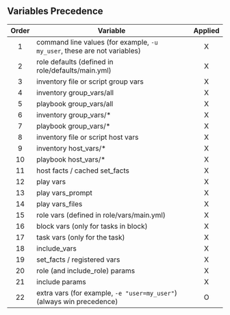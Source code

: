 ## Variables Precedence

| Order | Variable                                                                 | Applied |
|:-----:|--------------------------------------------------------------------------|:-------:|
|   1   | command line values (for example, `-u my_user`, these are not variables) |    X    |
|   2   | role defaults (defined in role/defaults/main.yml)                        |    X    |
|   3   | inventory file or script group vars                                      |    X    |
|   4   | inventory group_vars/all                                                 |    X    |
|   5   | playbook group_vars/all                                                  |    X    |
|   6   | inventory group_vars/*                                                   |    X    |
|   7   | playbook group_vars/*                                                    |    X    |
|   8   | inventory file or script host vars                                       |    X    |
|   9   | inventory host_vars/*                                                    |    X    |
|  10   | playbook host_vars/*                                                     |    X    |
|  11   | host facts / cached set_facts                                            |    X    |
|  12   | play vars                                                                |    X    |
|  13   | play vars_prompt                                                         |    X    |
|  14   | play vars_files                                                          |    X    |
|  15   | role vars (defined in role/vars/main.yml)                                |    X    |
|  16   | block vars (only for tasks in block)                                     |    X    |
|  17   | task vars (only for the task)                                            |    X    |
|  18   | include_vars                                                             |    X    |
|  19   | set_facts / registered vars                                              |    X    |
|  20   | role (and include_role) params                                           |    X    |
|  21   | include params                                                           |    X    |
|  22   | extra vars (for example, `-e "user=my_user"`)(always win precedence)     |    O    |

